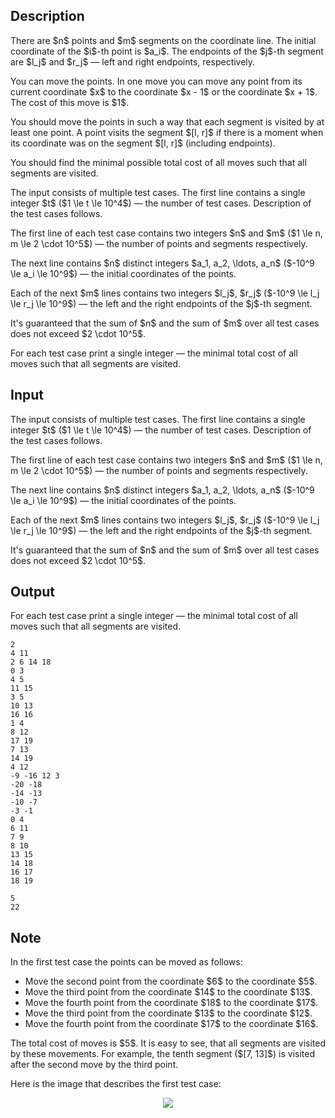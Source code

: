 ## Description

<div><p>There are $n$ points and $m$ segments on the coordinate line. The initial coordinate of the $i$-th point is $a_i$. The endpoints of the $j$-th segment are $l_j$ and $r_j$&nbsp;— left and right endpoints, respectively.</p><p>You can move the points. In one move you can move any point from its current coordinate $x$ to the coordinate $x - 1$ or the coordinate $x + 1$. The cost of this move is $1$.</p><p>You should move the points in such a way that each segment is visited by at least one point. A point visits the segment $[l, r]$ if there is a moment when its coordinate was on the segment $[l, r]$ (including endpoints).</p><p>You should find the minimal possible total cost of all moves such that all segments are visited.</p></div><div class="input-specification"><p>The input consists of multiple test cases. The first line contains a single integer $t$ ($1 \le t \le 10^4$)&nbsp;— the number of test cases. Description of the test cases follows.</p><p>The first line of each test case contains two integers $n$ and $m$ ($1 \le n, m \le 2 \cdot 10^5$)&nbsp;— the number of points and segments respectively.</p><p>The next line contains $n$ <span class="tex-font-style-bf">distinct</span> integers $a_1, a_2, \ldots, a_n$ ($-10^9 \le a_i \le 10^9$)&nbsp;— the initial coordinates of the points.</p><p>Each of the next $m$ lines contains two integers $l_j$, $r_j$ ($-10^9 \le l_j \le r_j \le 10^9$)&nbsp;— the left and the right endpoints of the $j$-th segment.</p><p>It's guaranteed that the sum of $n$ and the sum of $m$ over all test cases does not exceed $2 \cdot 10^5$.</p></div><div class="output-specification"><p>For each test case print a single integer&nbsp;— the minimal total cost of all moves such that all segments are visited.</p></div>

## Input

<p>The input consists of multiple test cases. The first line contains a single integer $t$ ($1 \le t \le 10^4$)&nbsp;— the number of test cases. Description of the test cases follows.</p><p>The first line of each test case contains two integers $n$ and $m$ ($1 \le n, m \le 2 \cdot 10^5$)&nbsp;— the number of points and segments respectively.</p><p>The next line contains $n$ <span class="tex-font-style-bf">distinct</span> integers $a_1, a_2, \ldots, a_n$ ($-10^9 \le a_i \le 10^9$)&nbsp;— the initial coordinates of the points.</p><p>Each of the next $m$ lines contains two integers $l_j$, $r_j$ ($-10^9 \le l_j \le r_j \le 10^9$)&nbsp;— the left and the right endpoints of the $j$-th segment.</p><p>It's guaranteed that the sum of $n$ and the sum of $m$ over all test cases does not exceed $2 \cdot 10^5$.</p>

## Output

<p>For each test case print a single integer&nbsp;— the minimal total cost of all moves such that all segments are visited.</p>





```input1
2
4 11
2 6 14 18
0 3
4 5
11 15
3 5
10 13
16 16
1 4
8 12
17 19
7 13
14 19
4 12
-9 -16 12 3
-20 -18
-14 -13
-10 -7
-3 -1
0 4
6 11
7 9
8 10
13 15
14 18
16 17
18 19
```




```output1
5
22
```



## Note

<p>In the first test case the points can be moved as follows:</p><ul> <li> Move the second point from the coordinate $6$ to the coordinate $5$. </li><li> Move the third point from the coordinate $14$ to the coordinate $13$. </li><li> Move the fourth point from the coordinate $18$ to the coordinate $17$. </li><li> Move the third point from the coordinate $13$ to the coordinate $12$. </li><li> Move the fourth point from the coordinate $17$ to the coordinate $16$. </li></ul><p>The total cost of moves is $5$. It is easy to see, that all segments are visited by these movements. For example, the tenth segment ($[7, 13]$) is visited after the second move by the third point.</p><p>Here is the image that describes the first test case:</p><center> <img class="tex-graphics" src="file://Xq3qx5Ss.png" style="max-width: 100.0%;max-height: 100.0%;"> </center>
